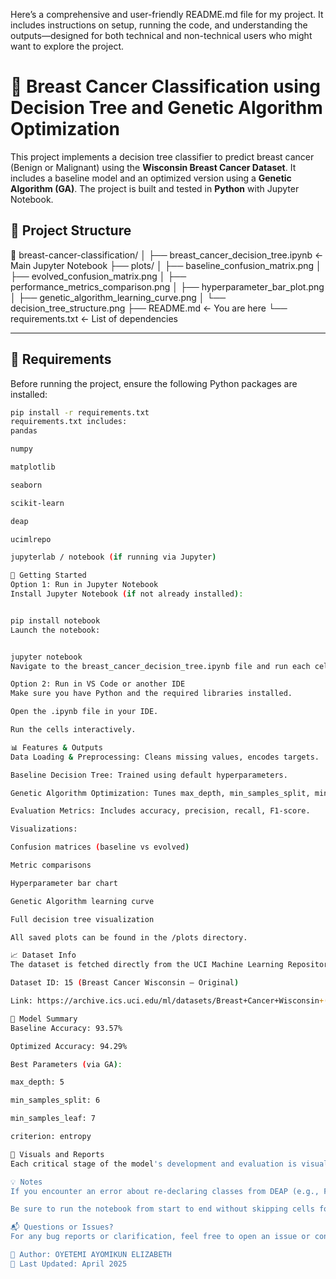 Here’s a comprehensive and user-friendly README.md file for my project. It includes instructions on setup, running the code, and understanding the outputs—designed for both technical and non-technical users who might want to explore the project.


# 🧬 Breast Cancer Classification using Decision Tree and Genetic Algorithm Optimization

This project implements a decision tree classifier to predict breast cancer (Benign or Malignant) using the **Wisconsin Breast Cancer Dataset**. It includes a baseline model and an optimized version using a **Genetic Algorithm (GA)**. The project is built and tested in **Python** with Jupyter Notebook.

## 📂 Project Structure

📁 breast-cancer-classification/ │ ├── breast_cancer_decision_tree.ipynb ← Main Jupyter Notebook ├── plots/ │ ├── baseline_confusion_matrix.png │ ├── evolved_confusion_matrix.png │ ├── performance_metrics_comparison.png │ ├── hyperparameter_bar_plot.png │ ├── genetic_algorithm_learning_curve.png │ └── decision_tree_structure.png ├── README.md ← You are here └── requirements.txt ← List of dependencies



---

## 🧰 Requirements

Before running the project, ensure the following Python packages are installed:

```bash
pip install -r requirements.txt
requirements.txt includes:
pandas

numpy

matplotlib

seaborn

scikit-learn

deap

ucimlrepo

jupyterlab / notebook (if running via Jupyter)

🚀 Getting Started
Option 1: Run in Jupyter Notebook
Install Jupyter Notebook (if not already installed):


pip install notebook
Launch the notebook:


jupyter notebook
Navigate to the breast_cancer_decision_tree.ipynb file and run each cell sequentially.

Option 2: Run in VS Code or another IDE
Make sure you have Python and the required libraries installed.

Open the .ipynb file in your IDE.

Run the cells interactively.

📊 Features & Outputs
Data Loading & Preprocessing: Cleans missing values, encodes targets.

Baseline Decision Tree: Trained using default hyperparameters.

Genetic Algorithm Optimization: Tunes max_depth, min_samples_split, min_samples_leaf, and criterion.

Evaluation Metrics: Includes accuracy, precision, recall, F1-score.

Visualizations:

Confusion matrices (baseline vs evolved)

Metric comparisons

Hyperparameter bar chart

Genetic Algorithm learning curve

Full decision tree visualization

All saved plots can be found in the /plots directory.

📈 Dataset Info
The dataset is fetched directly from the UCI Machine Learning Repository:

Dataset ID: 15 (Breast Cancer Wisconsin – Original)

Link: https://archive.ics.uci.edu/ml/datasets/Breast+Cancer+Wisconsin+(Original)

🧠 Model Summary
Baseline Accuracy: 93.57%

Optimized Accuracy: 94.29%

Best Parameters (via GA):

max_depth: 5

min_samples_split: 6

min_samples_leaf: 7

criterion: entropy

📸 Visuals and Reports
Each critical stage of the model's development and evaluation is visualized. These can be included in a report, thesis, or presentation. Visual outputs are stored in the plots/ folder and named accordingly.

💡 Notes
If you encounter an error about re-declaring classes from DEAP (e.g., FitnessMax or Individual), restart the kernel to clear previously defined classes.

Be sure to run the notebook from start to end without skipping cells for consistent results.

📬 Questions or Issues?
For any bug reports or clarification, feel free to open an issue or contact the project maintainer.

📁 Author: OYETEMI AYOMIKUN ELIZABETH
📅 Last Updated: April 2025

